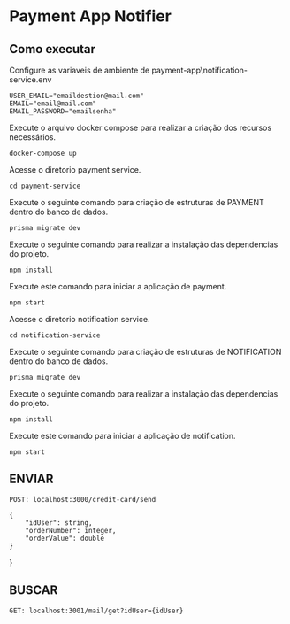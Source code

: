 # Payment App Notifier

## Como executar
Configure as variaveis de ambiente de payment-app\notification-service\.env
```
USER_EMAIL="emaildestion@mail.com"
EMAIL="email@mail.com"
EMAIL_PASSWORD="emailsenha"
```

 Execute o arquivo docker compose para realizar a criação dos recursos necessários. 
```
docker-compose up
```
 Acesse o diretorio payment service. 
```
cd payment-service
```
 Execute o seguinte comando para criação de estruturas de PAYMENT dentro do banco de dados.
```
prisma migrate dev
```
Execute o seguinte comando para realizar a instalação das dependencias do projeto.
```
npm install
```
Execute este comando para iniciar a aplicação de payment.
```
npm start
```
 Acesse o diretorio notification service. 
```
cd notification-service
```
 Execute o seguinte comando para criação de estruturas de NOTIFICATION dentro do banco de dados.
```
prisma migrate dev
```
Execute o seguinte comando para realizar a instalação das dependencias do projeto.
```
npm install
```
Execute este comando para iniciar a aplicação de notification.
```
npm start
```

## ENVIAR
`POST: localhost:3000/credit-card/send`
```
{
    "idUser": string,
    "orderNumber": integer,
    "orderValue": double
}
```
}
## BUSCAR
`GET: localhost:3001/mail/get?idUser={idUser}`
